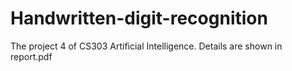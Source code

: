 # Handwritten-digit-recognition
The project 4 of CS303 Artificial Intelligence.
Details are shown in report.pdf